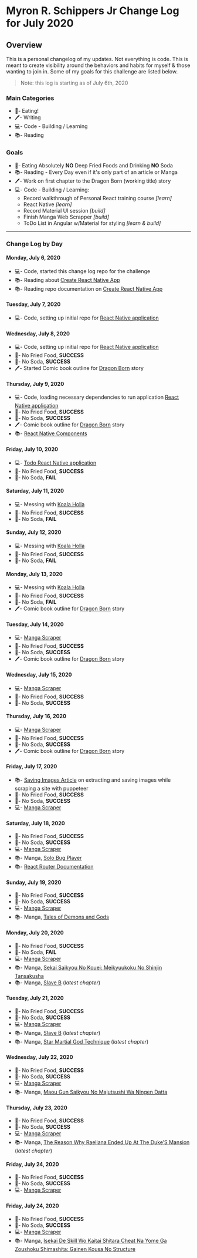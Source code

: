 # Myron R. Schippers Jr Change Log for July 2020

## Overview
This is a personal changelog of my updates. Not everything is code. This is meant to create visibility around the behaviors and habits for myself & those wanting to join in. Some of my goals for this challenge are listed below.

> Note: this log is starting as of July 6th, 2020

### Main Categories
- 🍎- Eating!
- 🖊- Writing
- 💻- Code - Building / Learning
- 📚- Reading

### Goals
- 🍎- Eating Absolutely **NO** Deep Fried Foods and Drinking **NO** Soda
- 📚- Reading - Every Day even if it's only part of an article or Manga
- 🖊- Work on first chapter to the Dragon Born (working title) story
- 💻- Code - Building / Learning:
  - Record walkthrough of Personal React training course *[learn]*
  - React Native *[learn]*
  - Record Material UI session *[build]*
  - Finish Manga Web Scrapper *[build]*
  - ToDo List in Angular w/Material for styling *[learn & build]*

---

### Change Log by Day

#### Monday, July 6, 2020
- 💻- Code, started this change log repo for the challenge
- 📚- Reading about [Create React Native App](https://reactnative.dev/blog/2017/03/13/introducing-create-react-native-app)
- 📚- Reading repo documentation on [Create React Native App](https://github.com/expo/create-react-native-app)

#### Tuesday, July 7, 2020
- 💻- Code, setting up initial repo for [React Native application](https://github.com/myronschippers/todo-native-app)

#### Wednesday, July 8, 2020
- 💻- Code, setting up initial repo for [React Native application](https://github.com/myronschippers/todo-native-app)
- 🍎- No Fried Food, **SUCCESS**
- 🍎- No Soda, **SUCCESS**
- 🖊- Started Comic book outline for [Dragon Born](https://docs.google.com/document/d/1pg2ppQ2P12DnF0DVMgQyhgfD2YStzUblzkLQP41Kjhw/edit?usp=sharing) story

#### Thursday, July 9, 2020
- 💻- Code, loading necessary dependencies to run application [React Native application](https://github.com/myronschippers/todo-native-app)
- 🍎- No Fried Food, **SUCCESS**
- 🍎- No Soda, **SUCCESS**
- 🖊- Comic book outline for [Dragon Born](https://docs.google.com/document/d/1pg2ppQ2P12DnF0DVMgQyhgfD2YStzUblzkLQP41Kjhw/edit?usp=sharing) story
- 📚- [React Native Components](https://reactnative.dev/docs/intro-react-native-components)

#### Friday, July 10, 2020
- 💻- [Todo React Native application](https://github.com/myronschippers/todo-native-app)
- 🍎- No Fried Food, **SUCCESS**
- 🍎- No Soda, **FAIL**

#### Saturday, July 11, 2020
- 💻- Messing with [Koala Holla](https://github.com/myronschippers/koala-holla-jens)
- 🍎- No Fried Food, **SUCCESS**
- 🍎- No Soda, **FAIL**

#### Sunday, July 12, 2020
- 💻- Messing with [Koala Holla](https://github.com/myronschippers/koala-holla-jens)
- 🍎- No Fried Food, **SUCCESS**
- 🍎- No Soda, **FAIL**

#### Monday, July 13, 2020
- 💻- Messing with [Koala Holla](https://github.com/myronschippers/koala-holla-jens)
- 🍎- No Fried Food, **SUCCESS**
- 🍎- No Soda, **FAIL**
- 🖊- Comic book outline for [Dragon Born](https://docs.google.com/document/d/1pg2ppQ2P12DnF0DVMgQyhgfD2YStzUblzkLQP41Kjhw/edit?usp=sharing) story

#### Tuesday, July 14, 2020
- 💻- [Manga Scraper](https://github.com/myronschippers/manga-web-scraper)
- 🍎- No Fried Food, **SUCCESS**
- 🍎- No Soda, **SUCCESS**
- 🖊- Comic book outline for [Dragon Born](https://docs.google.com/document/d/1pg2ppQ2P12DnF0DVMgQyhgfD2YStzUblzkLQP41Kjhw/edit?usp=sharing) story

#### Wednesday, July 15, 2020
- 💻- [Manga Scraper](https://github.com/myronschippers/manga-web-scraper)
- 🍎- No Fried Food, **SUCCESS**
- 🍎- No Soda, **SUCCESS**

#### Thursday, July 16, 2020
- 💻- [Manga Scraper](https://github.com/myronschippers/manga-web-scraper)
- 🍎- No Fried Food, **SUCCESS**
- 🍎- No Soda, **SUCCESS**
- 🖊- Comic book outline for [Dragon Born](https://docs.google.com/document/d/1pg2ppQ2P12DnF0DVMgQyhgfD2YStzUblzkLQP41Kjhw/edit?usp=sharing) story

#### Friday, July 17, 2020
- 📚- [Saving Images Article](https://intoli.com/blog/saving-images/) on extracting and saving images while scraping a site with puppeteer
- 🍎- No Fried Food, **SUCCESS**
- 🍎- No Soda, **SUCCESS**
- 💻- [Manga Scraper](https://github.com/myronschippers/manga-web-scraper)

#### Saturday, July 18, 2020
- 🍎- No Fried Food, **SUCCESS**
- 🍎- No Soda, **SUCCESS**
- 💻- [Manga Scraper](https://github.com/myronschippers/manga-web-scraper)
- 📚- Manga, [Solo Bug Player](https://manganelo.com/manga/ob922808)
- 📚- [React Router Documentation](https://reach.tech/router/)

#### Sunday, July 19, 2020
- 🍎- No Fried Food, **SUCCESS**
- 🍎- No Soda, **SUCCESS**
- 💻- [Manga Scraper](https://github.com/myronschippers/manga-web-scraper)
- 📚- Manga, [Tales of Demons and Gods](https://manganelo.com/manga/hyer5231574354229)

#### Monday, July 20, 2020
- 🍎- No Fried Food, **SUCCESS**
- 🍎- No Soda, **FAIL**
- 💻- [Manga Scraper](https://github.com/myronschippers/manga-web-scraper)
- 📚- Manga, [Sekai Saikyou No Kouei: Meikyuukoku No Shinjin Tansakusha](https://manganelo.com/manga/sekai_saikyou_no_kouei_meikyuukoku_no_shinjin_tansakusha)
- 📚- Manga, [Slave B](https://manganelo.com/manga/vf922819) (*latest chapter*)

#### Tuesday, July 21, 2020
- 🍎- No Fried Food, **SUCCESS**
- 🍎- No Soda, **SUCCESS**
- 💻- [Manga Scraper](https://github.com/myronschippers/manga-web-scraper)
- 📚- Manga, [Slave B](https://manganelo.com/manga/vf922819) (*latest chapter*)
- 📚- Manga, [Star Martial God Technique](https://manganelo.com/manga/dtdc220351567737255) (*latest chapter*)

#### Wednesday, July 22, 2020
- 🍎- No Fried Food, **SUCCESS**
- 🍎- No Soda, **SUCCESS**
- 💻- [Manga Scraper](https://github.com/myronschippers/manga-web-scraper)
- 📚- Manga, [Maou Gun Saikyou No Majutsushi Wa Ningen Datta](https://manganelo.com/manga/cd919912)

#### Thursday, July 23, 2020
- 🍎- No Fried Food, **SUCCESS**
- 🍎- No Soda, **SUCCESS**
- 💻- [Manga Scraper](https://github.com/myronschippers/manga-web-scraper)
- 📚- Manga, [The Reason Why Raeliana Ended Up At The Duke’S Mansion](https://manganelo.com/manga/pl920999) (*latest chapter*)

#### Friday, July 24, 2020
- 🍎- No Fried Food, **SUCCESS**
- 🍎- No Soda, **SUCCESS**
- 💻- [Manga Scraper](https://github.com/myronschippers/manga-web-scraper)

#### Friday, July 24, 2020
- 🍎- No Fried Food, **SUCCESS**
- 🍎- No Soda, **SUCCESS**
- 💻- [Manga Scraper](https://github.com/myronschippers/manga-web-scraper)
- 📚- Manga, [Isekai De Skill Wo Kaitai Shitara Cheat Na Yome Ga Zoushoku Shimashita: Gainen Kousa No Structure](https://manganelo.com/manga/isekai_de_skill_wo_kaitai_shitara_cheat_na_yome_ga_zoushoku_shimashita_gainen_kousa_no_structure)
